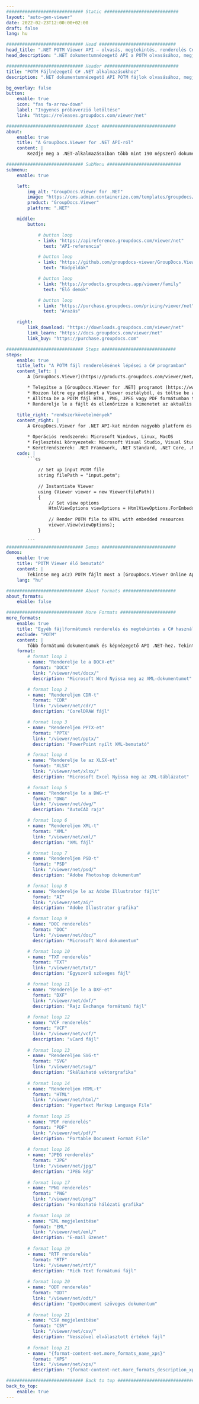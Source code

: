 ```yaml
---
############################# Static ############################
layout: "auto-gen-viewer"
date: 2022-02-23T12:00:00+02:00
draft: false
lang: hu

############################# Head #############################
head_title: ".NET POTM Viewer API – olvasás, megtekintés, renderelés C# VB.NET-ben"
head_description: ".NET dokumentumnézegető API a POTM olvasásához, megjelenítéséhez és megjelenítéséhez bármilyen típusú C#, ASP.NET, VB.NET és .NET Core alkalmazásokban."

############################# Header ############################
title: "POTM Fájlnézegető C# .NET alkalmazásokhoz" 
description: ".NET dokumentumnézegető API POTM fájlok olvasásához, megjelenítéséhez és megjelenítéséhez bármilyen típusú C#, ASP.NET, VB.NET és .NET Core alkalmazásokban. Tekintse meg a renderelt fájlokat valódi formázással és elrendezéssel HTML5-ben, PDF-ben vagy képként a kód néhány sorával." 

bg_overlay: false
button:
    enable: true
    icon: "fas fa-arrow-down"
    label: "Ingyenes próbaverzió letöltése"
    link: "https://releases.groupdocs.com/viewer/net"

############################# About ############################
about:
    enable: true
    title: "A GroupDocs.Viewer for .NET API-ról" 
    content: |
        Kezdje meg a .NET-alkalmazásaiban több mint 190 népszerű dokumentumformátum megtekintését a GroupDocs.Viewer for .NET API-k használatával néhány sor kód hozzáadásával. A fejlesztők könnyedén megjeleníthetik a PDF-et, a szövegszerkesztőt, az Excel-táblázatot, a prezentációt, a Visio-t, a Projectet, az Outlook-ot és sok más népszerű dokumentumformátumot HTML5, kép vagy PDF módban. A dokumentum-megjelenítés gyors, megegyezik az eredeti forrásfájllal, és nem igényel további szoftverek vagy egyéb külső könyvtárak telepítését.

############################# SubMenu ############################
submenu:
    enable: true

    left:
        img_alt: "GroupDocs.Viewer for .NET"
        image: "https://cms.admin.containerize.com/templates/groupdocs/images/product-logos/90x90-noborder/groupdocs-viewer-net.png"
        product: "GroupDocs.Viewer"
        platform: ".NET"

    middle:
        button:

            # button loop
            - link: "https://apireference.groupdocs.com/viewer/net"
              text: "API-referencia"

            # button loop
            - link: "https://github.com/groupdocs-viewer/GroupDocs.Viewer-for-.NET"
              text: "Kódpéldák"

            # button loop
            - link: "https://products.groupdocs.app/viewer/family"
              text: "Élő demók"

            # button loop
            - link: "https://purchase.groupdocs.com/pricing/viewer/net"
              text: "Árazás"

    right:
        link_download: "https://downloads.groupdocs.com/viewer/net"
        link_learn: "https://docs.groupdocs.com/viewer/net"
        link_buy: "https://purchase.groupdocs.com"

############################# Steps ############################
steps:
    enable: true
    title_left: "A POTM fájl renderelésének lépései a C# programban" 
    content_left: |
        A [GroupDocs.Viewer](https://products.groupdocs.com/viewer/net/) segítségével néhány lépésben megjelenítheti a POTM fájlt HTML, JPEG, PNG vagy PDF formátumban.

        * Telepítse a [GroupDocs.Viewer for .NET] programot (https://www.nuget.org/packages/groupdocs.viewer) kedvenc csomagkezelőjével. 
        * Hozzon létre egy példányt a Viewer osztályból, és töltse be a POTM fájlt a teljes elérési úttal. 
        * Állítsa be a POTM fájl HTML, PNG, JPEG vagy PDF formátumban történő megjelenítését. 
        * Renderelje le a fájlt és ellenőrizze a kimenetet az aktuális könyvtárban. 
        
    title_right: "rendszerkövetelmények" 
    content_right: |
        A GroupDocs.Viewer for .NET API-kat minden nagyobb platform és operációs rendszer támogatja. Mielőtt végrehajtaná az alábbi kódot, győződjön meg arról, hogy a következő előfeltételek telepítve vannak a rendszeren.

        * Operációs rendszerek: Microsoft Windows, Linux, MacOS 
        * Fejlesztési környezetek: Microsoft Visual Studio, Visual Studio Code, .NET CLI 
        * Keretrendszerek: .NET Framework, .NET Standard, .NET Core, .NET 
    code: |
        ```cs
                        
            // Set up input POTM file
            string filePath = "input.potm";
        
            // Instantiate Viewer
            using (Viewer viewer = new Viewer(filePath))
            {
            	// Set view options 
            	HtmlViewOptions viewOptions = HtmlViewOptions.ForEmbeddedResources();
                    
            	// Render POTM file to HTML with embedded resources
            	viewer.View(viewOptions);
            }
             
        ```
############################# Demos ############################
demos:
    enable: true
    title: "POTM Viewer élő bemutató"
    content: |
        Tekintse meg a(z) POTM fájlt most a [GroupDocs.Viewer Online Apps](https://products.groupdocs.app/viewer/potm) webhelyen.
    lang: "hu"

############################# About Formats ####################
about_formats:
    enable: false

############################# More Formats #####################
more_formats:
    enable: true
    title: "Egyéb fájlformátumok renderelés és megtekintés a C# használatával"
    exclude: "POTM"
    content: |
        Több formátumú dokumentumok és képnézegető API .NET-hez. Tekintse meg néhány népszerű fájlformátumot alább külső megjelenítők nélkül.
    format: 
        # format loop 1
        - name: "Renderelje le a DOCX-et"
          format: "DOCX"
          link: "/viewer/net/docx/"
          description: "Microsoft Word Nyissa meg az XML-dokumentumot" 

        # format loop 2
        - name: "Rendereljen CDR-t" 
          format: "CDR"
          link: "/viewer/net/cdr/"
          description: "CorelDRAW fájl" 

        # format loop 3
        - name: "Rendereljen PPTX-et"
          format: "PPTX"
          link: "/viewer/net/pptx/"
          description: "PowerPoint nyílt XML-bemutató" 

        # format loop 4
        - name: "Renderelje le az XLSX-et"
          format: "XLSX"
          link: "/viewer/net/xlsx/"
          description: "Microsoft Excel Nyissa meg az XML-táblázatot" 

        # format loop 5
        - name: "Renderelje le a DWG-t"
          format: "DWG"
          link: "/viewer/net/dwg/"
          description: "AutoCAD rajz"

        # format loop 6
        - name: "Rendereljen XML-t"
          format: "XML"
          link: "/viewer/net/xml/"
          description: "XML fájl"

        # format loop 7
        - name: "Rendereljen PSD-t"
          format: "PSD"
          link: "/viewer/net/psd/"
          description: "Adobe Photoshop dokumentum"

        # format loop 8
        - name: "Renderelje le az Adobe Illustrator fájlt"
          format: "AI"
          link: "/viewer/net/ai/"
          description: "Adobe Illustrator grafika"

        # format loop 9
        - name: "DOC renderelés"
          format: "DOC"
          link: "/viewer/net/doc/"
          description: "Microsoft Word dokumentum" 

        # format loop 10
        - name: "TXT renderelés" 
          format: "TXT"
          link: "/viewer/net/txt/"
          description: "Egyszerű szöveges fájl" 

        # format loop 11
        - name: "Renderelje le a DXF-et" 
          format: "DXF"
          link: "/viewer/net/dxf/"
          description: "Rajz Exchange formátumú fájl"  
          
        # format loop 12
        - name: "VCF renderelés"
          format: "VCF"
          link: "/viewer/net/vcf/"
          description: "vCard fájl"  
              
        # format loop 13
        - name: "Rendereljen SVG-t"
          format: "SVG"
          link: "/viewer/net/svg/"
          description: "Skálázható vektorgrafika" 
          
        # format loop 14
        - name: "Rendereljen HTML-t"
          format: "HTML"
          link: "/viewer/net/html/"
          description: "Hypertext Markup Language File" 
          
        # format loop 15
        - name: "PDF renderelés"
          format: "PDF"
          link: "/viewer/net/pdf/"
          description: "Portable Document Format File"
          
        # format loop 16
        - name: "JPEG renderelés"
          format: "JPG"
          link: "/viewer/net/jpg/"
          description: "JPEG kép"
          
        # format loop 17
        - name: "PNG renderelés"
          format: "PNG"
          link: "/viewer/net/png/"
          description: "Hordozható hálózati grafika" 
          
        # format loop 18
        - name: "EML megjelenítése"
          format: "EML"
          link: "/viewer/net/eml/"
          description: "E-mail üzenet" 
          
        # format loop 19
        - name: "RTF renderelés"
          format: "RTF"
          link: "/viewer/net/rtf/"
          description: "Rich Text formátumú fájl" 
          
        # format loop 20
        - name: "ODT renderelés"
          format: "ODT"
          link: "/viewer/net/odt/"
          description: "OpenDocument szöveges dokumentum" 
          
        # format loop 21
        - name: "CSV megjelenítése"
          format: "CSV"
          link: "/viewer/net/csv/"
          description: "Vesszővel elválasztott értékek fájl" 
          
        # format loop 21
        - name: "{format-content-net.more_formats_name_xps}"
          format: "XPS"
          link: "/viewer/net/xps/"
          description: "{format-content-net.more_formats_description_xps}" 

############################# Back to top ###############################
back_to_top:
    enable: true
---
```

